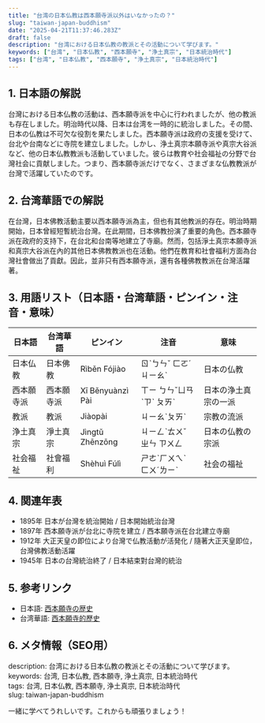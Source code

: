 ```yaml
---
title: "台湾の日本仏教は西本願寺派以外はいなかったの？"
slug: "taiwan-japan-buddhism"
date: "2025-04-21T11:37:46.283Z"
draft: false
description: "台湾における日本仏教の教派とその活動について学びます。"
keywords: ["台湾", "日本仏教", "西本願寺", "浄土真宗", "日本統治時代"]
tags: ["台湾", "日本仏教", "西本願寺", "浄土真宗", "日本統治時代"]
---
```


## 1. 日本語の解説  
台灣における日本仏教の活動は、西本願寺派を中心に行われましたが、他の教派も存在しました。明治時代以降、日本は台湾を一時的に統治しました。その間、日本の仏教は不可欠な役割を果たしました。西本願寺派は政府の支援を受けて、台北や台南などに寺院を建立しました。しかし、浄土真宗本願寺派や真宗大谷派など、他の日本仏教教派も活動していました。彼らは教育や社会福祉の分野で台灣社会に貢献しました。つまり、西本願寺派だけでなく、さまざまな仏教教派が台灣で活躍していたのです。

## 2. 台湾華語での解説  
在台灣，日本佛教活動主要以西本願寺派為主，但也有其他教派的存在。明治時期開始，日本曾經短暫統治台灣。在此期間，日本佛教扮演了重要的角色。西本願寺派在政府的支持下，在台北和台南等地建立了寺廟。然而，包括淨土真宗本願寺派和真宗大谷派在內的其他日本佛教教派也在活動。他們在教育和社會福利方面為台灣社會做出了貢獻。因此，並非只有西本願寺派，還有各種佛教教派在台灣活躍著。

## 3. 用語リスト（日本語・台湾華語・ピンイン・注音・意味）  
| 日本語        | 台湾華語        | ピンイン       | 注音     | 意味             |
|---------------|----------------|---------------|---------|------------------|
| 日本仏教      | 日本佛教        | Rìběn Fójiào  | ㄖˋㄅㄣˇ ㄈㄛˊㄐㄧㄠˋ | 日本の仏教       |
| 西本願寺派    | 西本願寺派      | Xī Běnyuànzì Pài | ㄒㄧ ㄅㄣˇㄩㄢˋㄗˋ ㄆㄞˋ | 日本の浄土真宗の一派 |
| 教派          | 教派            | Jiàopài      | ㄐㄧㄠˋㄆㄞˋ | 宗教の流派       |
| 浄土真宗      | 淨土真宗        | Jìngtǔ Zhēnzōng | ㄐㄧㄥˋㄊㄨˇ ㄓㄣ ㄗㄨㄥ | 日本の仏教の宗派  |
| 社会福祉      | 社會福利        | Shèhuì Fúlì  | ㄕㄜˋㄏㄨㄟˋ ㄈㄨˊㄌㄧˋ | 社会の福祉       |

## 4. 関連年表  
- 1895年 日本が台灣を統治開始 / 日本開始統治台灣   
- 1897年 西本願寺派が台北に寺院を建立 / 西本願寺派在台北建立寺廟   
- 1912年 大正天皇の即位により台灣で仏教活動が活発化 / 隨著大正天皇即位，台灣佛教活動活躍    
- 1945年 日本の台灣統治終了 / 日本結束對台灣的統治 

## 5. 参考リンク  
- 日本語: [西本願寺の歴史](https://www.bhaku.jp/history/)
- 台湾華語: [西本願寺的歷史](https://www.tbm.or.jp/)

## 6. メタ情報（SEO用）  
description: 台湾における日本仏教の教派とその活動について学びます。  
keywords: 台湾, 日本仏教, 西本願寺, 浄土真宗, 日本統治時代  
tags: 台湾, 日本仏教, 西本願寺, 浄土真宗, 日本統治時代  
slug: taiwan-japan-buddhism

一緒に学べてうれしいです。これからも頑張りましょう！